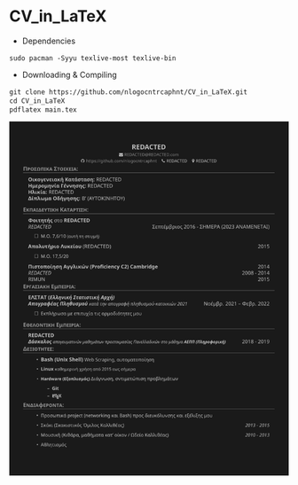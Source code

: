 # CV_in_LaTeX

* Dependencies
```
sudo pacman -Syyu texlive-most texlive-bin
```

* Downloading & Compiling 
```
git clone https://github.com/nlogocntrcaphnt/CV_in_LaTeX.git
cd CV_in_LaTeX
pdflatex main.tex
```

![Page preview](./sample.png?raw=true "Example screenshot of compiled product") 
